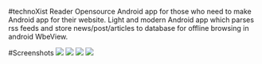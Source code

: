 #technoXist Reader
Opensource Android app for those who need to make Android app for their website. Light and modern Android app which parses rss feeds and store news/post/articles to database for offline browsing in android WbeView.

#Screenshots
![](http://i65.tinypic.com/102p0xz.png)
![](http://i64.tinypic.com/mlk1zs.png)
![](http://i63.tinypic.com/of7k2g.png)
![](http://i65.tinypic.com/2mfg486.png)
